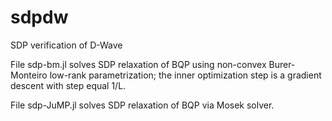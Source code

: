 # sdpdw
SDP verification of D-Wave

File sdp-bm.jl solves SDP relaxation of BQP using non-convex Burer-Monteiro low-rank parametrization; the inner optimization step is a gradient descent with step equal 1/L.

File sdp-JuMP.jl solves SDP relaxation of BQP via Mosek solver.
